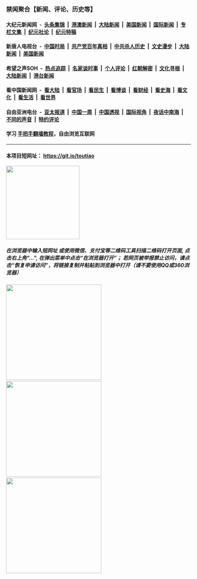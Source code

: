 ### 禁闻聚合【新闻、评论、历史等】

#### 大纪元新闻网 &nbsp;-&nbsp; [头条集锦](indexes/E头条集锦.md?t=02061955) &nbsp;|&nbsp; [港澳新闻](indexes/E港澳新闻.md?t=02061955)  &nbsp;|&nbsp; [大陆新闻](indexes/E大陆新闻.md?t=02061955) &nbsp;|&nbsp; [美国新闻](indexes/E美国新闻.md?t=02061955) &nbsp;|&nbsp; [国际新闻](indexes/E国际新闻.md?t=02061955) &nbsp;|&nbsp; [专栏文集](indexes/E专栏文集.md?t=02061955) &nbsp;|&nbsp; [纪元社论](indexes/E纪元社论.md?t=02061955) &nbsp;|&nbsp; [纪元特稿](indexes/E纪元特稿.md?t=02061955) 

#### 新唐人电视台 &nbsp;-&nbsp; [中国时局](indexes/N中国时局.md?t=02061955) &nbsp;|&nbsp; [共产党百年真相](indexes/N共产党百年真相.md?t=02061955) &nbsp;|&nbsp; [中共杀人历史](indexes/N中共杀人历史.md?t=02061955) &nbsp;|&nbsp; [文史漫步](indexes/N文史漫步.md?t=02061955) &nbsp;|&nbsp; [大陆新闻](indexes/N大陆新闻.md?t=02061955) &nbsp;|&nbsp; [美国新闻](indexes/N美国新闻.md?t=02061955)

#### 希望之声SOH &nbsp;-&nbsp; [热点追踪](indexes/H热点追踪.md?t=02061955) &nbsp;|&nbsp; [名家谈时事](indexes/H名家谈时事.md?t=02061955) &nbsp;|&nbsp; [个人评论](indexes/H个人评论.md?t=02061955)  &nbsp;|&nbsp; [红朝解密](indexes/H红朝解密.md?t=02061955) &nbsp;|&nbsp; [文化寻根](indexes/H文化寻根.md?t=02061955) &nbsp;|&nbsp; [大陆新闻](indexes/H大陆新闻.md?t=02061955) &nbsp;|&nbsp; [港台新闻](indexes/H港台新闻.md?t=02061955)

#### 看中国新闻网 &nbsp;-&nbsp; [看大陆](indexes/S看大陆.md?t=02061955) &nbsp;|&nbsp; [看官场](indexes/S看官场.md?t=02061955) &nbsp;|&nbsp; [看民生](indexes/S看民生.md?t=02061955)  &nbsp;|&nbsp; [看博谈](indexes/S看博谈.md?t=02061955) &nbsp;|&nbsp; [看财经](indexes/S看财经.md?t=02061955) &nbsp;|&nbsp; [看史海](indexes/S看史海.md?t=02061955) &nbsp;|&nbsp; [看文化](indexes/S看文化.md?t=02061955) &nbsp;|&nbsp; [看生活](indexes/S看生活.md?t=02061955) &nbsp;|&nbsp; [看世界](indexes/S看世界.md?t=02061955)

#### 自由亚洲电台 &nbsp;-&nbsp; [亚太报道](indexes/R亚太报道.md?t=02061955) &nbsp;|&nbsp; [中国一周](indexes/R中国一周.md?t=02061955) &nbsp;|&nbsp; [中国透视](indexes/R中国透视.md?t=02061955)  &nbsp;|&nbsp; [国际视角](indexes/R国际视角.md?t=02061955) &nbsp;|&nbsp; [夜话中南海](indexes/R夜话中南海.md?t=02061955) &nbsp;|&nbsp; [不同的声音](indexes/R不同的声音.md?t=02061955) &nbsp;|&nbsp; [特约评论](indexes/R特约评论.md?t=02061955)

#### 学习 [手把手翻墙教程](https://github.com/gfw-breaker/guides/wiki)，自由浏览互联网

----

#### 本项目短网址： https://git.io/toutiao
<img src="https://raw.githubusercontent.com/gfw-breaker/banned-news/master/scripts/img/qr.png" width="200px"/>  

##### 在浏览器中输入短网址 或使用微信、支付宝等二维码工具扫描二维码打开页面, 点击右上角"...", 在弹出菜单中点击“在浏览器打开”； 若网页被举报禁止访问，请点击“恢复申请访问”，将链接复制并粘贴到浏览器中打开（请不要使用QQ或360浏览器）

<img src="https://raw.githubusercontent.com/gfw-breaker/banned-news/master/scripts/img/1.png" width="260px"/> &nbsp; <img src="https://raw.githubusercontent.com/gfw-breaker/banned-news/master/scripts/img/2.png" width="260px"/> &nbsp; <img src="https://raw.githubusercontent.com/gfw-breaker/banned-news/master/scripts/img/3.png" width="260px"/>

